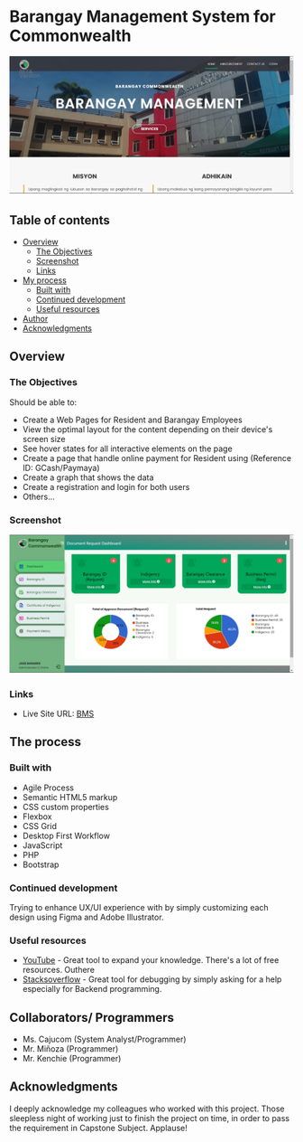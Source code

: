 # Barangay Management System for Commonwealth

![Design preview for the Landing Page](./readme_images/Landing_Page.jpg)

## Table of contents

- [Overview](#overview)
  - [The Objectives](#the-objectives)
  - [Screenshot](#screenshot)
  - [Links](#links)
- [My process](#my-process)
  - [Built with](#built-with)
  - [Continued development](#continued-development)
  - [Useful resources](#useful-resources)
- [Author](#author)
- [Acknowledgments](#acknowledgments)

## Overview

### The Objectives

Should be able to:

- Create a Web Pages for Resident and Barangay Employees
- View the optimal layout for the content depending on their device's screen size
- See hover states for all interactive elements on the page
- Create a page that handle online payment for Resident using (Reference ID: GCash/Paymaya)
- Create a graph that shows the data
- Create a registration and login for both users
- Others...

### Screenshot

![Design preview for the Employee Page](./readme_images/Dashboard.jpg)

### Links

- Live Site URL: [BMS](http://comm-bms.com/)

## The process

### Built with

- Agile Process
- Semantic HTML5 markup
- CSS custom properties
- Flexbox
- CSS Grid
- Desktop First Workflow
- JavaScript
- PHP
- Bootstrap

### Continued development

Trying to enhance UX/UI experience with by simply customizing each design using Figma and Adobe Illustrator. 

### Useful resources

- [YouTube](https://www.youtube.com) - Great tool to expand your knowledge. There's a lot of free resources. Outhere
- [Stacksoverflow](https://stackoverflow.com/) - Great tool for debugging by simply asking for a help especially for Backend programming. 

## Collaborators/ Programmers

- Ms. Cajucom (System Analyst/Programmer)
- Mr. Miñoza (Programmer)
- Mr. Kenchie (Programmer)

## Acknowledgments

I deeply acknowledge my colleagues who worked with this project. Those sleepless night of working just to finish the project on time, in order to pass the requirement in Capstone Subject. Applause!
